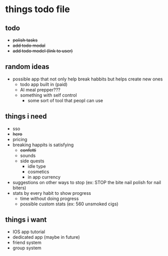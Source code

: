 # things todo file

## todo
- ~~polish tasks~~
- ~~add todo modal~~
- ~~add todo model (link to user)~~

## random ideas
- possible app that not only help break habbits but helps create new ones
    - todo app built in (paid)
    - AI meal prepper???
    - something with self control
        - some sort of tool that peopl can use

## things i need
- sso
- ~~hero~~
- pricing
- breaking happits is satisfying
    - ~~confetti~~
    - sounds
    - side quests
        - idle type
        - cosmetics
        - in app currency
- suggestions on other ways to stop (ex: STOP the bite nail polish for nail biters)
- stats by every habit to show progress
    - time without doing progress
    - possible custom stats (ex: 560 unsmoked cigs)


## things i want
- IOS app tutorial
- dedicated app (maybe in future)
- friend system
- group system

